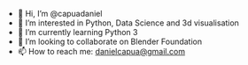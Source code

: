 - 👋 Hi, I’m @capuadaniel
- 👀 I’m interested in Python, Data Science and 3d visualisation
- 🌱 I’m currently learning Python 3
- 💞️ I’m looking to collaborate on Blender Foundation
- 📫 How to reach me: danielcapua@gmail.com
